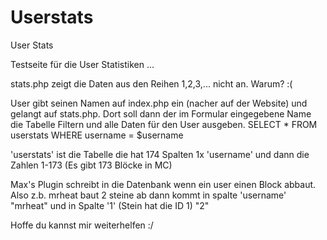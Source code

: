 Userstats
=========

User Stats

Testseite für die User Statistiken …


stats.php zeigt die Daten aus den Reihen 1,2,3,... nicht an. Warum? :(

User gibt seinen Namen auf index.php ein (nacher auf der Website) und gelangt auf stats.php.
Dort soll dann der im Formular eingegebene Name die Tabelle Filtern und alle Daten für den User ausgeben.
SELECT * FROM userstats WHERE username = $username

'userstats' ist die Tabelle die hat 174 Spalten
1x 'username' und dann die Zahlen 1-173 (Es gibt 173 Blöcke in MC)

Max's Plugin schreibt in die Datenbank wenn ein user einen Block abbaut.
Also z.b. mrheat baut 2 steine ab dann kommt in spalte 'username' "mrheat" und in Spalte '1' (Stein hat die ID 1) "2"

Hoffe du kannst mir weiterhelfen :/
